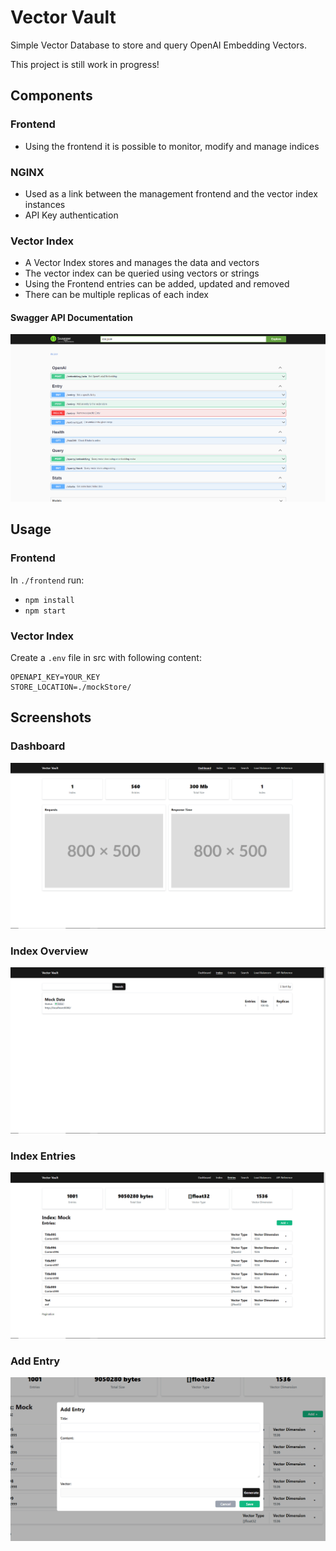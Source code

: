 # Vector Vault

Simple Vector Database to store and query OpenAI Embedding Vectors.

This project is still work in progress!

## Components

### Frontend

- Using the frontend it is possible to monitor, modify and manage indices

### NGINX

- Used as a link between the management frontend and the vector index instances
- API Key authentication

### Vector Index

- A Vector Index stores and manages the data and vectors
- The vector index can be queried using vectors or strings
- Using the Frontend entries can be added, updated and removed
- There can be multiple replicas of each index

#### Swagger API Documentation
![swagger](https://raw.githubusercontent.com/SK4P3/vector-vault/master/docs/images/swagger.png)

## Usage

### Frontend

In `./frontend` run:

- `npm install`
- `npm start`

### Vector Index

Create a `.env` file in src with following content:

```
OPENAPI_KEY=YOUR_KEY
STORE_LOCATION=./mockStore/
```

## Screenshots

### Dashboard
![dashboard](https://raw.githubusercontent.com/SK4P3/vector-vault/master/docs/images/dashboard.png)
### Index Overview
![dashboard](https://raw.githubusercontent.com/SK4P3/vector-vault/master/docs/images/indices.png)
### Index Entries
![dashboard](https://raw.githubusercontent.com/SK4P3/vector-vault/master/docs/images/entries.png)
### Add Entry
![dashboard](https://raw.githubusercontent.com/SK4P3/vector-vault/master/docs/images/addEntry.png)